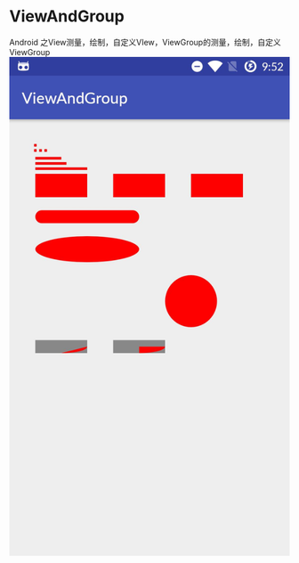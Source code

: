 # ViewAndGroup
Android 之View测量，绘制，自定义VIew，ViewGroup的测量，绘制，自定义ViewGroup
![](https://github.com/baojie0327/ViewAndGroup/blob/master/images/basic.jpg)
